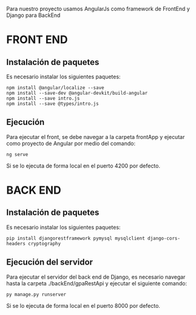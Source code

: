 Para nuestro proyecto usamos AngularJs como framework de FrontEnd y Django para BackEnd

# FRONT END

## Instalación de paquetes
Es necesario instalar los siguientes paquetes:

```
npm install @angular/localize --save
npm install --save-dev @angular-devkit/build-angular
npm install --save intro.js
npm install --save @types/intro.js
```

## Ejecución
Para ejecutar el front, se debe navegar a la carpeta frontApp y ejecutar como proyecto de Angular por medio del comando:

```
ng serve
```
Si se lo ejecuta de forma local en el puerto 4200 por defecto.

# BACK END

## Instalación de paquetes
Es necesario instalar los siguientes paquetes:

```
pip install djangorestframework pymysql mysqlclient django-cors-headers cryptography
```

## Ejecución del servidor
Para ejecutar el servidor del back end de Django, es necesario navegar hasta la carpeta ./backEnd/gpaRestApi y ejecutar el siguiente comando:
```
py manage.py runserver
```
Si se lo ejecuta de forma local en el puerto 8000 por defecto.
